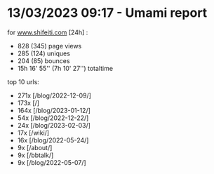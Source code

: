# 13/03/2023 09:17 - Umami report
for www.shifeiti.com [24h] :

 - 828 (345) page views
 - 285 (124) uniques
 - 204 (85) bounces
 - 15h 16' 55'' (7h 10' 27'') totaltime


top 10 urls:
 - 271x [/blog/2022-12-09/]
 - 173x [/]
 - 164x [/blog/2023-01-12/]
 - 54x [/blog/2022-12-22/]
 - 24x [/blog/2023-02-03/]
 - 17x [/wiki/]
 - 16x [/blog/2022-05-24/]
 - 9x [/about/]
 - 9x [/bbtalk/]
 - 9x [/blog/2022-05-07/]


